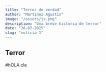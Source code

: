 ```yaml
---
title: "Terror de verdad"
author: "Martinez Agustin"
image: "/assets/js.png"
description: "Una breve historia de terror"
date: "26-02-2025"
slug: "noticia-1"
---
```


## Terror
#hOLA
cle